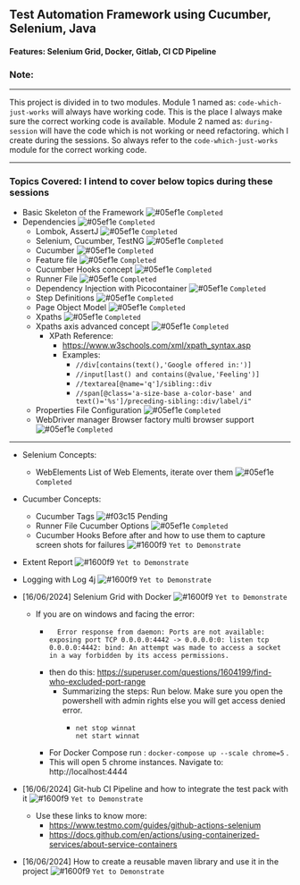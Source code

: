 ## Test Automation Framework using Cucumber, Selenium, Java
#### Features: Selenium Grid, Docker, Gitlab, CI CD Pipeline

### Note: 

---

This project is divided in to two modules. Module 1 named as: ```code-which-just-works``` will always have working code.
This is the place I always make sure the correct working code is available. 
Module 2 named as: ```during-session``` will have the code which is not working or need refactoring. which I create during the sessions.
So always refer to the ```code-which-just-works``` module for the correct working code.

---

### Topics Covered: I intend to cover below topics during these sessions
*  Basic Skeleton of the Framework ![#05ef1e](https://via.placeholder.com/15/05ef1e/000000?text=+) `Completed`
  * Dependencies ![#05ef1e](https://via.placeholder.com/15/05ef1e/000000?text=+) `Completed`
    *  Lombok, AssertJ ![#05ef1e](https://via.placeholder.com/15/05ef1e/000000?text=+) `Completed`
    *  Selenium, Cucumber, TestNG ![#05ef1e](https://via.placeholder.com/15/05ef1e/000000?text=+) `Completed`
    *  Cucumber ![#05ef1e](https://via.placeholder.com/15/05ef1e/000000?text=+) `Completed`
    *  Feature file ![#05ef1e](https://via.placeholder.com/15/05ef1e/000000?text=+) `Completed`
    *  Cucumber Hooks concept ![#05ef1e](https://via.placeholder.com/15/05ef1e/000000?text=+) `Completed`
    *  Runner File ![#05ef1e](https://via.placeholder.com/15/05ef1e/000000?text=+) `Completed`
    *  Dependency Injection with Picocontainer ![#05ef1e](https://via.placeholder.com/15/05ef1e/000000?text=+) `Completed`
    *  Step Definitions ![#05ef1e](https://via.placeholder.com/15/05ef1e/000000?text=+) `Completed`
    *  Page Object Model ![#05ef1e](https://via.placeholder.com/15/05ef1e/000000?text=+) `Completed`
      *  Xpaths ![#05ef1e](https://via.placeholder.com/15/05ef1e/000000?text=+) `Completed`
      *  Xpaths axis advanced concept ![#05ef1e](https://via.placeholder.com/15/05ef1e/000000?text=+) `Completed`
         * XPath Reference:
            * https://www.w3schools.com/xml/xpath_syntax.asp
            * Examples:
              * ```//div[contains(text(),'Google offered in:')]```
              * ```//input[last() and contains(@value,'Feeling')]```
              * ```//textarea[@name='q']/sibling::div```
              * ```//span[@class='a-size-base a-color-base' and text()='%s']/preceding-sibling::div/label/i"```
      * Properties File Configuration ![#05ef1e](https://via.placeholder.com/15/05ef1e/000000?text=+) `Completed`
      * WebDriver manager Browser factory multi browser support ![#05ef1e](https://via.placeholder.com/15/05ef1e/000000?text=+) `Completed`

----

* Selenium Concepts:
  * WebElements List of Web Elements, iterate over them ![#05ef1e](https://via.placeholder.com/15/05ef1e/000000?text=+) `Completed`

* Cucumber Concepts:
  * Cucumber Tags ![#f03c15](https://via.placeholder.com/15/f03c15/000000?text=+) Pending
  * Runner File Cucumber Options  ![#05ef1e](https://via.placeholder.com/15/05ef1e/000000?text=+) `Completed`
  * Cucumber Hooks Before after and how to use them to capture screen shots for failures  ![#1600f9](https://via.placeholder.com/15/1600f9/000000?text=+) `Yet to Demonstrate`
* Extent Report  ![#1600f9](https://via.placeholder.com/15/1600f9/000000?text=+) `Yet to Demonstrate`
  
* Logging with Log 4j ![#1600f9](https://via.placeholder.com/15/1600f9/000000?text=+) `Yet to Demonstrate`
* [16/06/2024] Selenium Grid with Docker ![#1600f9](https://via.placeholder.com/15/1600f9/000000?text=+) `Yet to Demonstrate`
  * If you are on windows and facing the error: 
    * ```
        Error response from daemon: Ports are not available: exposing port TCP 0.0.0.0:4442 -> 0.0.0.0:0: listen tcp 0.0.0.0:4442: bind: An attempt was made to access a socket in a way forbidden by its access permissions.
      ```
    * then do this: https://superuser.com/questions/1604199/find-who-excluded-port-range
      * Summarizing the steps: Run below. Make sure you open the powershell with admin rights else you will get access denied error.
        *   ```shell
            net stop winnat
            net start winnat
            ```
    * For Docker Compose run : ```docker-compose up --scale chrome=5``` .
    * This will open 5 chrome instances. Navigate to: http://localhost:4444
* [16/06/2024] Git-hub CI Pipeline and how to integrate the test pack with it ![#1600f9](https://via.placeholder.com/15/1600f9/000000?text=+) `Yet to Demonstrate`
   * Use these links to know more:
       * https://www.testmo.com/guides/github-actions-selenium
       * https://docs.github.com/en/actions/using-containerized-services/about-service-containers 
* [16/06/2024] How to create a reusable maven library and use it in the project ![#1600f9](https://via.placeholder.com/15/1600f9/000000?text=+) `Yet to Demonstrate`


